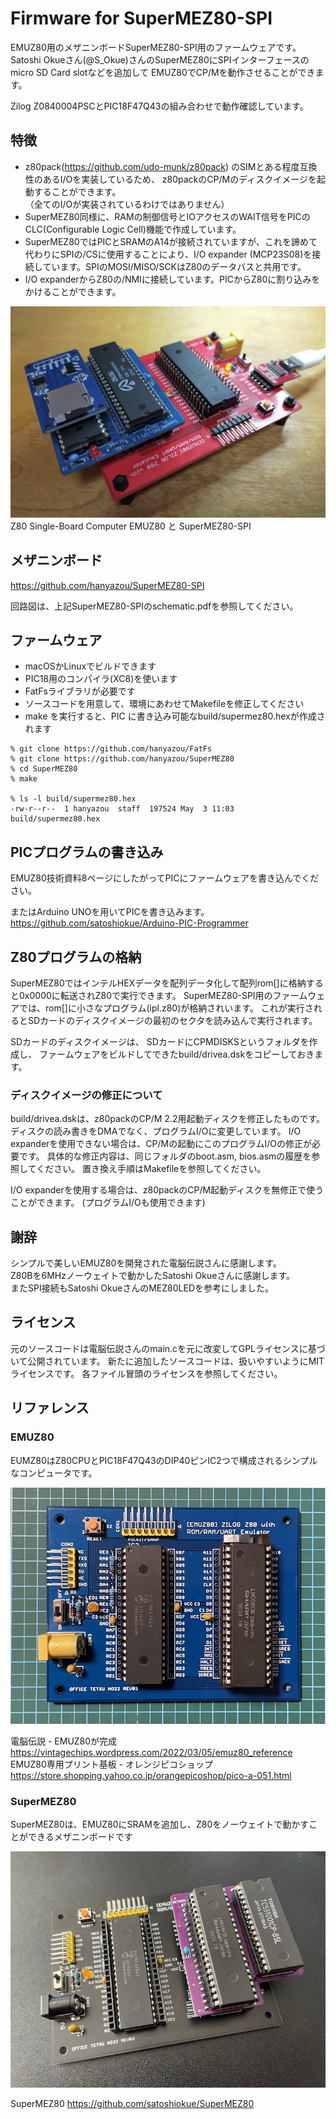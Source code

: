 # Firmware for SuperMEZ80-SPI

EMUZ80用のメザニンボードSuperMEZ80-SPI用のファームウェアです。
Satoshi Okueさん(@S_Okue)さんのSuperMEZ80にSPIインターフェースのmicro SD Card slotなどを追加して
EMUZ80でCP/Mを動作させることができます。

Zilog Z0840004PSCとPIC18F47Q43の組み合わせで動作確認しています。

## 特徴

* z80pack(https://github.com/udo-munk/z80pack) のSIMとある程度互換性のあるI/Oを実装しているため、
z80packのCP/Mのディスクイメージを起動することができます。  
（全てのI/Oが実装されているわけではありません）
* SuperMEZ80同様に、RAMの制御信号とIOアクセスのWAIT信号をPICのCLC(Configurable Logic Cell)機能で作成しています。
* SuperMEZ80ではPICとSRAMのA14が接続されていますが、これを諦めて代わりにSPIの/CSに使用することにより、I/O expander (MCP23S08)を接続しています。SPIのMOSI/MISO/SCKはZ80のデータバスと共用です。
* I/O expanderからZ80の/NMIに接続しています。PICからZ80に割り込みをかけることができます。

![SuperMEZ80-SPI and EMUZ80](imgs/supermez80-spi-and-emuz80.png)  
Z80 Single-Board Computer EMUZ80 と SuperMEZ80-SPI

## メザニンボード
https://github.com/hanyazou/SuperMEZ80-SPI

回路図は、上記SuperMEZ80-SPIのschematic.pdfを参照してください。

## ファームウェア

* macOSかLinuxでビルドできます
* PIC18用のコンパイラ(XC8)を使います
* FatFsライブラリが必要です
* ソースコードを用意して、環境にあわせてMakefileを修正してください
* make を実行すると、PIC に書き込み可能なbuild/supermez80.hexが作成されます
```
% git clone https://github.com/hanyazou/FatFs
% git clone https://github.com/hanyazou/SuperMEZ80
% cd SuperMEZ80
% make

% ls -l build/supermez80.hex 
-rw-r--r--  1 hanyazou  staff  197524 May  3 11:03 build/supermez80.hex
```

## PICプログラムの書き込み
EMUZ80技術資料8ページにしたがってPICにファームウェアを書き込んでください。

またはArduino UNOを用いてPICを書き込みます。  
https://github.com/satoshiokue/Arduino-PIC-Programmer

## Z80プログラムの格納
SuperMEZ80ではインテルHEXデータを配列データ化して配列rom[]に格納すると0x0000に転送されZ80で実行できます。
SuperMEZ80-SPI用のファームウェアでは、rom[]に小さなプログラム(ipl.z80)が格納されいます。
これが実行されるとSDカードのディスクイメージの最初のセクタを読み込んで実行されます。

SDカードのディスクイメージは、
SDカードにCPMDISKSというフォルダを作成し、
ファームウェアをビルドしてできたbuild/drivea.dskをコピーしておきます。

### ディスクイメージの修正について
build/drivea.dskは、z80packのCP/M 2.2用起動ディスクを修正したものです。
ディスクの読み書きをDMAでなく、プログラムI/Oに変更しています。
I/O expanderを使用できない場合は、CP/Mの起動にこのプログラムI/Oの修正が必要です。
具体的な修正内容は、同じフォルダのboot.asm, bios.asmの履歴を参照してください。
置き換え手順はMakefileを参照してください。

I/O expanderを使用する場合は、z80packのCP/M起動ディスクを無修正で使うことができます。
(プログラムI/Oも使用できます)

## 謝辞
シンプルで美しいEMUZ80を開発された電脳伝説さんに感謝します。  
Z80Bを6MHzノーウェイトで動かしたSatoshi Okueさんに感謝します。  
またSPI接続もSatoshi OkueさんのMEZ80LEDを参考にしました。  

## ライセンス
元のソースコードは電脳伝説さんのmain.cを元に改変してGPLライセンスに基づいて公開されています。
新たに追加したソースコードは、扱いやすいようにMITライセンスです。
各ファイル冒頭のライセンスを参照してください。

## リファレンス
### EMUZ80
EUMZ80はZ80CPUとPIC18F47Q43のDIP40ピンIC2つで構成されるシンプルなコンピュータです。

![EMUZ80](imgs/IMG_Z80.jpeg)

電脳伝説 - EMUZ80が完成  
https://vintagechips.wordpress.com/2022/03/05/emuz80_reference  
EMUZ80専用プリント基板 - オレンジピコショップ  
https://store.shopping.yahoo.co.jp/orangepicoshop/pico-a-051.html

### SuperMEZ80
SuperMEZ80は、EMUZ80にSRAMを追加し、Z80をノーウェイトで動かすことができるメザニンボードです

![EMUZ80](imgs/IMG_1595.jpeg)

SuperMEZ80
https://github.com/satoshiokue/SuperMEZ80
